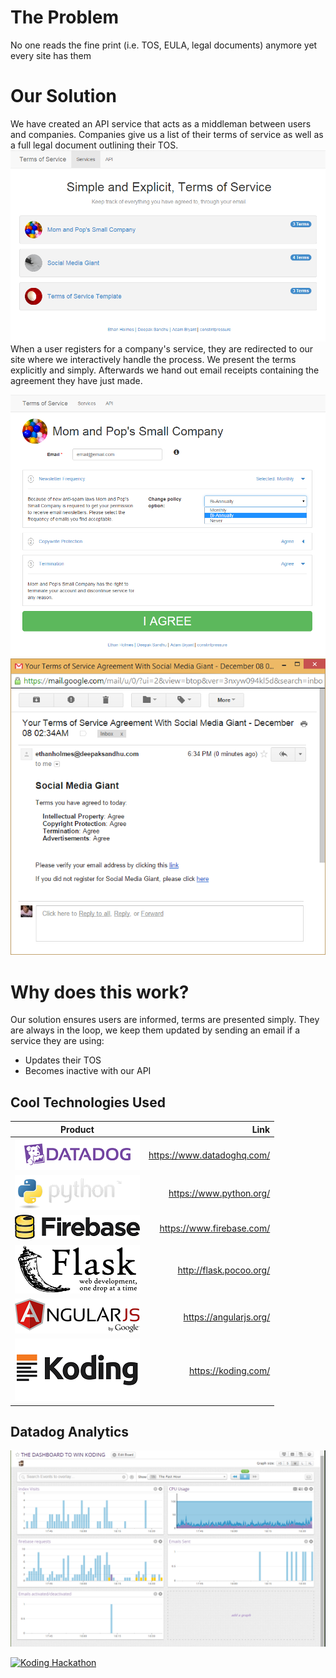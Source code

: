 The Problem
===
No one reads the fine print (i.e. TOS, EULA, legal documents) anymore yet every site has them

Our Solution
===
We have created an API service that acts as a middleman between users and companies.
Companies give us a list of their terms of service as well as a full legal document outlining their TOS.
![Screenshot1](/images/screenshot1.png)
When a user registers for a company's service, they are redirected to our site where we interactively handle the process. We present the terms explicitly and simply. Afterwards we hand out email receipts containing the agreement they have just made.

![Screenshot2](/images/screenshot2.png)
![Screenshot4](/images/screenshot3.png)

Why does this work?
===
Our solution ensures users are informed, terms are presented simply. They are always in the loop, we keep them updated by sending an email if a service they are using:
* Updates their TOS
* Becomes inactive with our API

## Cool Technologies Used

Product |  Link
---|---:
[![Datadog](/images/Datadog.png)](https://www.datadoghq.com/) | https://www.datadoghq.com/
[![Python](/images/Python.png)](https://www.python.org/) | https://www.python.org/
[![Firebase](/images/Firebase.png)](https://www.firebase.com/) | https://www.firebase.com/
[![Flask](/images/Flask.png)](http://flask.pocoo.org/) | http://flask.pocoo.org/
[![AngularJS](/images/AngularJS.png)](https://angularjs.org/) | https://angularjs.org/
[![Koding](/images/Koding.png)](https://koding.com/) | https://koding.com/

## Datadog Analytics
![Analytics](/images/screenshot4.png)


[![Koding Hackathon](https://raw.githubusercontent.com/koding/hackathon.submit/master/images/badge.png "Koding Hackathon")](https://koding.com/Hackathon)

